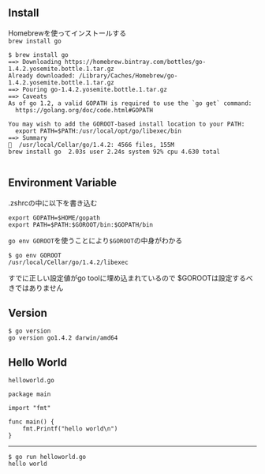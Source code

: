 ## Install

Homebrewを使ってインストールする  
`brew install go`

```
$ brew install go
==> Downloading https://homebrew.bintray.com/bottles/go-1.4.2.yosemite.bottle.1.tar.gz
Already downloaded: /Library/Caches/Homebrew/go-1.4.2.yosemite.bottle.1.tar.gz
==> Pouring go-1.4.2.yosemite.bottle.1.tar.gz
==> Caveats
As of go 1.2, a valid GOPATH is required to use the `go get` command:
  https://golang.org/doc/code.html#GOPATH

You may wish to add the GOROOT-based install location to your PATH:
  export PATH=$PATH:/usr/local/opt/go/libexec/bin
==> Summary
🍺  /usr/local/Cellar/go/1.4.2: 4566 files, 155M
brew install go  2.03s user 2.24s system 92% cpu 4.630 total


```

## Environment Variable
.zshrcの中に以下を書き込む
```
export GOPATH=$HOME/gopath
export PATH=$PATH:$GOROOT/bin:$GOPATH/bin

```
`go env GOROOT`を使うことにより`$GOROOT`の中身がわかる
```
$ go env GOROOT
/usr/local/Cellar/go/1.4.2/libexec
```
すでに正しい設定値がgo toolに埋め込まれているので
$GOROOTは設定するべきではありません  

## Version

```
$ go version
go version go1.4.2 darwin/amd64
```

## Hello World

`helloworld.go`
```
package main

import "fmt"

func main() {
    fmt.Printf("hello world\n")
}
```

---

```
$ go run helloworld.go
hello world
```
